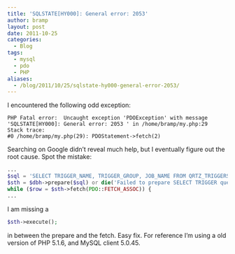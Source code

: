 ```yaml
---
title: 'SQLSTATE[HY000]: General error: 2053'
author: bramp
layout: post
date: 2011-10-25
categories:
  - Blog
tags:
  - mysql
  - pdo
  - PHP
aliases:
  - /blog/2011/10/25/sqlstate-hy000-general-error-2053/
---
```

I encountered the following odd exception:

```text
PHP Fatal error:  Uncaught exception 'PDOException' with message 'SQLSTATE[HY000]: General error: 2053 ' in /home/bramp/my.php:29
Stack trace:
#0 /home/bramp/my.php(29): PDOStatement->fetch(2)
```

Searching on Google didn&#8217;t reveal much help, but I eventually figure out the root cause. Spot the mistake:

```php
...
$sql = 'SELECT TRIGGER_NAME, TRIGGER_GROUP, JOB_NAME FROM QRTZ_TRIGGERS';
$sth = $dbh->prepare($sql) or die('Failed to prepare SELECT TRIGGER query');
while ($row = $sth->fetch(PDO::FETCH_ASSOC)) {
...
```

I am missing a 

```php
$sth->execute();
```

in between the prepare and the fetch. Easy fix. For reference I&#8217;m using a old version of PHP 5.1.6, and MySQL client 5.0.45.
